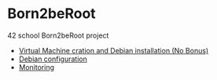 # Born2beRoot
42 school Born2beRoot project

- [Virtual Machine cration and Debian installation (No Bonus)](./install.md)
- [Debian configuration](./debian.md)
- [Monitoring](./monitoring.sh)
